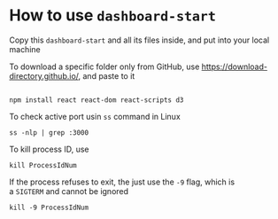 # How to use `dashboard-start`

Copy this `dashboard-start` and all its files inside, and put into your
local machine

To download a specific folder only from GitHub, 
use https://download-directory.github.io/, and paste to it
```

```

```
npm install react react-dom react-scripts d3
```

To check active port usin `ss` command in Linux
```
ss -nlp | grep :3000
```

To kill process ID, use 
```
kill ProcessIdNum
```

If the process refuses to exit, the just use the `-9` flag, which is   
a `SIGTERM` and cannot be ignored
```
kill -9 ProcessIdNum
```